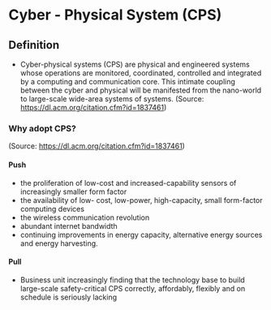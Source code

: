 # Cyber - Physical System (CPS)

## Definition

* Cyber-physical systems (CPS) are physical and engineered systems whose operations are monitored, coordinated, controlled and integrated by a computing and communication core. This intimate coupling between the cyber and physical will be manifested from the nano-world to large-scale wide-area systems of systems.  (Source: https://dl.acm.org/citation.cfm?id=1837461)





### Why adopt CPS?

(Source: https://dl.acm.org/citation.cfm?id=1837461)

#### Push

* the proliferation of low-cost and increased-capability sensors of increasingly smaller form factor
* the availability of low- cost, low-power, high-capacity, small form-factor computing devices
* the wireless communication revolution
* abundant internet bandwidth
* continuing improvements in energy capacity, alternative energy sources and energy harvesting. 

#### Pull

* Business unit increasingly finding that the technology base to build large-scale safety-critical CPS correctly, affordably, flexibly and on schedule is seriously lacking 

